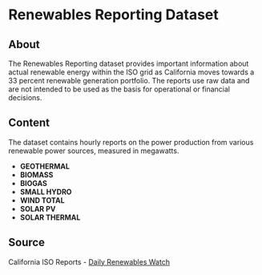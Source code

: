 # Renewables Reporting Dataset

## About
The Renewables Reporting dataset provides important information about actual renewable energy within the ISO grid as California moves towards a 33 percent renewable generation portfolio. The reports use raw data and are not intended to be used as the basis for operational or financial decisions.

## Content
The dataset contains hourly reports on the power production from various renewable power sources, measured in megawatts.

- **GEOTHERMAL**
- **BIOMASS**
- **BIOGAS**
- **SMALL HYDRO**
- **WIND TOTAL**
- **SOLAR PV**
- **SOLAR THERMAL**

## Source
California ISO Reports - [Daily Renewables Watch](http://www.caiso.com/market/Pages/ReportsBulletins/DailyRenewablesWatch.aspx)
